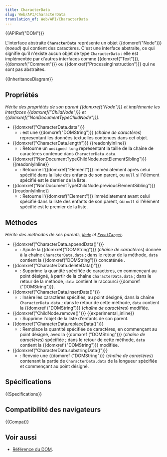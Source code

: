 ```yaml
---
title: CharacterData
slug: Web/API/CharacterData
translation_of: Web/API/CharacterData
---
```


{{APIRef("DOM")}}

L'interface abstraite **`CharacterData`** représente un objet {{domxref("Node")}} (_noeud_) qui contient des caractères. C'est une interface abstraite, ce qui signifie qu'il n'existe aucun objet de type `CharacterData` : elle est implémentée par d'autres interfaces comme {{domxref("Text")}}, {{domxref("Comment")}} ou {{domxref("ProcessingInstruction")}} qui ne sont pas abstraites.

{{InheritanceDiagram}}

## Propriétés

_Hérite des propriétés de son parent {{domxref("Node")}} et implémente les interfaces {{domxref("ChildNode")}} et {{domxref("NonDocumentTypeChildNode")}}._

- {{domxref("CharacterData.data")}}
  - : est une {{domxref("DOMString")}} (_chaîne de caractères_) representant les données textuelles contenues dans cet objet.
- {{domxref("CharacterData.length")}} {{readonlyInline}}
  - : Retourne un `unsigned long` représentant la taille de la chaîne de caractères contenue dans `CharacterData.data`.
- {{domxref("NonDocumentTypeChildNode.nextElementSibling")}} {{readonlyInline}}
  - : Retourne l'{{domxref("Element")}} immédiatement après celui spécifié dans la liste des enfants de son parent, ou `null` si l'élément spécifié est le dernier de la liste.
- {{domxref("NonDocumentTypeChildNode.previousElementSibling")}} {{readonlyInline}}
  - : Retourne l'{{domxref("Element")}} immédiatement avant celui spécifié dans la liste des enfants de son parent, ou `null` si l'élément spécifié est le premier de la liste.

## Méthodes

_Hérite des méthodes de ses parents, [`Node`](/fr/docs/Web/API/Node) et [`EventTarget`](/fr/docs/Web/API/EventTarget)._

- {{domxref("CharacterData.appendData()")}}
  - : Ajoute la {{domxref("DOMString")}} (_chaîne de caractères_) donnée à la chaîne `CharacterData.data` ; dans le retour de la méthode, `data` contient la {{domxref("DOMString")}} concaténée .
- {{domxref("CharacterData.deleteData()")}}
  - : Supprime la quantité spécifiée de caractères, en commençant au point désigné, à partir de la chaîne `CharacterData.data` ; dans le retour de la méthode, `data` contient le raccourci {{domxref ("DOMString")}}.
- {{domxref("CharacterData.insertData()")}}
  - : Insère les caractères spécifiés, au point désigné, dans la chaîne `CharacterData.data` ; dans le retour de cette méthode, `data` contient la {{domxref ("DOMString")}} (_chaîne de caractères_) modifiée.
- {{domxref("ChildNode.remove()")}} {{experimental_inline}}
  - : Supprime l'objet de la liste d'enfants de son parent.
- {{domxref("CharacterData.replaceData()")}}
  - : Remplace la quantité spécifiée de caractères, en commençant au point désigné, avec la {{domxref ("DOMString")}} (_chaîne de caractères_) spécifiée ; dans le retour de cette méthode, `data` contient la {{domxref ("DOMString")}} modifiée.
- {{domxref("CharacterData.substringData()")}}
  - : Renvoie une {{domxref ("DOMString")}} (_chaîne de caractères_) contenant la partie de `CharacterData.data` de la longueur spécifiée et commençant au point désigné.

## Spécifications

{{Specifications}}

## Compatibilité des navigateurs

{{Compat}}

## Voir aussi

- [Référence du DOM](/fr/docs/Web/API/Document_Object_Model).
